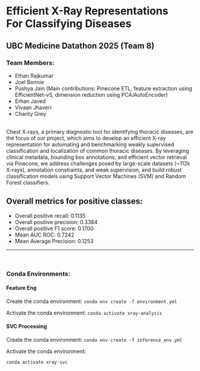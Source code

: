 # Efficient X-Ray Representations For Classifying Diseases
## UBC Medicine Datathon 2025 (Team 8)
### Team Members:
- Ethan Rajkumar
- Joel Bonnie
- Pushya Jain (Main contributions: Pinecone ETL, feature extraction using EfficientNet-v5, dimension reduction using PCA/AutoEncoder)
- Erhan Javed
- Vivaan Jhaveri 
- Charity Grey

<br>
Chest X-rays, a primary diagnostic tool for identifying thoracic diseases, are the focus of our project, which aims to develop an efficient X-ray representation for automating and benchmarking weakly supervised classification and localization of common thoracic diseases. By leveraging clinical metadata, bounding box annotations, and efficient vector retrieval via Pinecone, we address challenges posed by large-scale datasets (~112k X-rays), annotation constraints, and weak supervision, and build robust classification models using Support Vector Machines (SVM) and Random Forest classifiers.

## Overall metrics for positive classes:
- Overall positive recall: 0.1135
- Overall positive precision: 0.3384
- Overall positive F1 score: 0.1700
- Mean AUC ROC: 0.7242
- Mean Average Precision: 0.1253

---
<br>

### Conda Environments: 
#### Feature Eng
Create the conda environment: 
`conda env create -f environment.yml`

Activate the conda environment: 
`conda activate xray-analysis`
<br>

#### SVC Processing
Create the conda environment: 
`conda env create -f inference_env.yml`

Activate the conda environment: 

`conda activate xray-svc`
